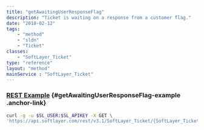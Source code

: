 ```yaml
---
title: "getAwaitingUserResponseFlag"
description: "Ticket is waiting on a response from a customer flag."
date: "2018-02-12"
tags:
    - "method"
    - "sldn"
    - "Ticket"
classes:
    - "SoftLayer_Ticket"
type: "reference"
layout: "method"
mainService : "SoftLayer_Ticket"
---
```


### [REST Example](#getAwaitingUserResponseFlag-example) <a href="/article/rest/"><i class="fas fa-question"></i></a> {#getAwaitingUserResponseFlag-example .anchor-link} 
```bash
curl -g -u $SL_USER:$SL_APIKEY -X GET \
'https://api.softlayer.com/rest/v3.1/SoftLayer_Ticket/{SoftLayer_TicketID}/getAwaitingUserResponseFlag'
```

